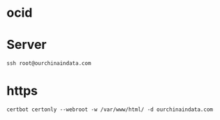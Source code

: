 # ocid

# Server

`ssh root@ourchinaindata.com`

# https

`certbot certonly --webroot -w /var/www/html/ -d ourchinaindata.com`
